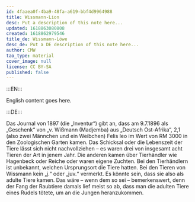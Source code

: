 ```yaml
---
id: 4faaea0f-4ba9-48fa-a619-bbf4d9964988
title: Wissmann-Lion
desc: Put a description of this note here...
updated: 1618863080808
created: 1618862979546
title_de: Wissmann-Löwe
desc_de: Put a DE description of this note here...
author: CMW
tao_type: material
cover_image: null
license: CC BY-SA
published: false
---
```


:::EN:::

English content goes here.

:::DE:::

Das Journal von 1897 (die „Inventur“) gibt an, dass am 9.7.1896 als „Geschenk“ von „v. Wißmann (Madjemba) aus „Deutsch Ost-Afrika“, 2,1 (also zwei Männchen und ein Weibchen) Felis leo im Wert von RM 3000 in den Zoologischen Garten kamen. Das Schicksal oder die Lebenszeit der Tiere lässt sich  nicht nachvollziehen – es waren drei von insgesamt acht Tieren der Art in jenem Jahr. Die anderen kamen über Tierhändler wie Hagenbeck oder Reiche oder waren eigene Zuchten. Bei den Tierhändlern ist unbekannt, welchen Ursprungsort die Tiere hatten. Bei den Tieren von Wissmann kein „j.“ oder „juv.“ vermerkt. Es könnte sein, dass sie also als adulte Tiere kamen. Das wäre – wenn dem so sei – bemerkenswert, denn der Fang der Raubtiere damals lief meist so ab, dass man die adulten Tiere eines Rudels tötete, um an die Jungen heranzukommen.
